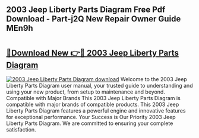 ## 2003 Jeep Liberty Parts Diagram Free Pdf Download - Part-j2Q New Repair Owner Guide MEn9h

# <h2><a href="http://dfswlw.blite.top/?on=2003+Jeep+Liberty+Parts+Diagram">🔗Download New 👉🔴 2003 Jeep Liberty Parts Diagram</a></h2>

[![2003 Jeep Liberty Parts Diagram download](https://i.imgur.com/lujVjoI.png)](http://dfswlw.blite.top/?on=2003+Jeep+Liberty+Parts+Diagram)
Welcome to the 2003 Jeep Liberty Parts Diagram user manual, your trusted guide to understanding and using your new product, from setup to maintenance and beyond. Compatible with Major Brands This 2003 Jeep Liberty Parts Diagram is compatible with major brands of compatible products. This 2003 Jeep Liberty Parts Diagram features a powerful engine and innovative features for exceptional performance. Your Success is Our Priority 2003 Jeep Liberty Parts Diagram. We are committed to ensuring your complete satisfaction.
